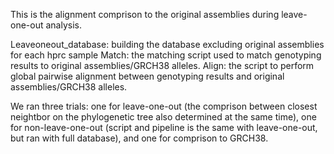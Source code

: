This is the alignment comprison to the original assemblies during leave-one-out analysis.

Leaveoneout_database: building the database excluding original assemblies for each hprc sample
Match: the matching script used to match genotyping results to original assemblies/GRCH38 alleles.
Align: the script to perform global pairwise alignment between genotyping results and original assemblies/GRCH38 alleles.

We ran three trials: one for leave-one-out (the comprison between closest neightbor on the phylogenetic tree also determined at the same time), one for non-leave-one-out (script and pipeline is the same with leave-one-out, but ran with full database), and one for comprison to GRCH38. 
